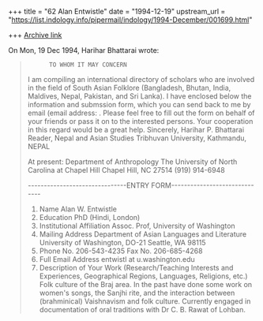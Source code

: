 +++
title = "62 Alan Entwistle"
date = "1994-12-19"
upstream_url = "https://list.indology.info/pipermail/indology/1994-December/001699.html"

+++
[Archive link](https://list.indology.info/pipermail/indology/1994-December/001699.html)



On Mon, 19 Dec 1994, Harihar Bhattarai wrote:

> 
> 
> 
> 
> 			TO WHOM IT MAY CONCERN
> 
> 	I am compiling an international directory of scholars who are 
> involved in the field of South Asian Folklore (Bangladesh, Bhutan, India, 
> Maldives, Nepal, Pakistan, and Sri Lanka). I have enclosed below the 
> information and submssion form, which you can send back to me by email 
> (email address: <hpbhatta at email.unc.edu>. Please feel free to fill out the 
> form on behalf of your friends or pass it on to the interested persons.
> 	Your cooperation in this regard would be a great help.
> 	Sincerely,
> 	Harihar P. Bhattarai
> 	Reader, Nepal and Asian Studies
> 	Tribhuvan University, Kathmandu, NEPAL
> 
> 	At present: Department of Anthropology
> 		    The University of North Carolina at Chapel Hill
> 		    Chapel Hill, NC 27514
> 		    (919) 914-6948
> 
> 
> 
> -------------------------------ENTRY FORM------------------------------
> 
> 1. Name	Alan W. Entwistle
> 2. Education		PhD (Hindi, London)
> 3. Institutional Affiliation	Assoc. Prof, University of Washington
> 4. Mailing Address
	Department of Asian Languages and Literature
	University of Washington, DO-21
	Seattle, WA 98115
> 5. Phone No.	206-543-4235
>    Fax No.	206-685-4268
> 6. Full Email Address		entwistl at u.washington.edu
> 7. Description of Your Work (Research/Teaching Interests and 
>    Experiences, Geographical Regions, Languages, Religions, etc.)    	
> 	Folk culture of the Braj area. In the past have done some work 
on women's songs, the Sanjhi rite, and the interaction between 
(brahminical) Vaishnavism and folk culture. Currently engaged in 
documentation of oral traditions with Dr C. B. Rawat of Lohban. 






